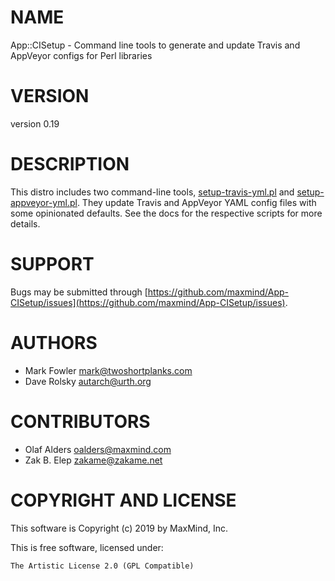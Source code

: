 # NAME

App::CISetup - Command line tools to generate and update Travis and AppVeyor configs for Perl libraries

# VERSION

version 0.19

# DESCRIPTION

This distro includes two command-line tools, [setup-travis-yml.pl](https://metacpan.org/pod/setup-travis-yml.pl) and
[setup-appveyor-yml.pl](https://metacpan.org/pod/setup-appveyor-yml.pl). They update Travis and AppVeyor YAML config files
with some opinionated defaults. See the docs for the respective scripts for
more details.

# SUPPORT

Bugs may be submitted through [https://github.com/maxmind/App-CISetup/issues](https://github.com/maxmind/App-CISetup/issues).

# AUTHORS

- Mark Fowler <mark@twoshortplanks.com>
- Dave Rolsky <autarch@urth.org>

# CONTRIBUTORS

- Olaf Alders <oalders@maxmind.com>
- Zak B. Elep <zakame@zakame.net>

# COPYRIGHT AND LICENSE

This software is Copyright (c) 2019 by MaxMind, Inc.

This is free software, licensed under:

    The Artistic License 2.0 (GPL Compatible)
